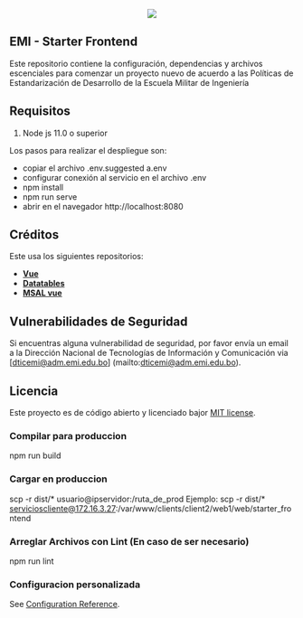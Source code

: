 <p align="center"><img src="https://emi.edu.bo/images/Logos_EMI/logo_emi.png"></p>

## EMI - Starter Frontend

Este repositorio contiene la configuración, dependencias y archivos escenciales para comenzar un proyecto nuevo de acuerdo a las Políticas de Estandarización de Desarrollo de la Escuela Militar de Ingeniería

## Requisitos
1. Node js 11.0 o superior

Los pasos para realizar el despliegue son:

- copiar el archivo .env.suggested  a.env
- configurar conexión al servicio en el archivo .env
- npm install
- npm run serve
- abrir en el navegador http://localhost:8080 

## Créditos

Este usa los siguientes repositorios:

- **[Vue](https://vuejs.org/)**
- **[Datatables](https://datatables.net/)**
- **[MSAL vue](https://www.npmjs.com/package/vue-msal)**

## Vulnerabilidades de Seguridad

Si encuentras alguna vulnerabilidad de seguridad, por favor envía un email a la Dirección Nacional de Tecnologías de Información y Comunicación via [dticemi@adm.emi.edu.bo] (mailto:dticemi@adm.emi.edu.bo). 

## Licencia

Este proyecto es de código abierto y licenciado bajor [MIT license](https://opensource.org/licenses/MIT).

### Compilar para produccion
npm run build

### Cargar en produccion
scp -r dist/* usuario@ipservidor:/ruta_de_prod
Ejemplo:
scp -r dist/* servicioscliente@172.16.3.27:/var/www/clients/client2/web1/web/starter_frontend

### Arreglar Archivos con Lint (En caso de ser necesario)
npm run lint

### Configuracion personalizada
See [Configuration Reference](https://cli.vuejs.org/config/).
